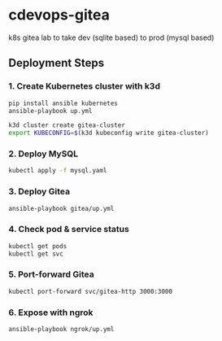 # cdevops-gitea

k8s gitea lab to take dev (sqlite based) to prod (mysql based)

## Deployment Steps

### 1. Create Kubernetes cluster with k3d

```bash
pip install ansible kubernetes
ansible-playbook up.yml

k3d cluster create gitea-cluster
export KUBECONFIG=$(k3d kubeconfig write gitea-cluster)
```

### 2. Deploy MySQL

```bash
kubectl apply -f mysql.yaml
```

### 3. Deploy Gitea

```bash
ansible-playbook gitea/up.yml
```

### 4. Check pod & service status

```bash
kubectl get pods
kubectl get svc
```

### 5. Port-forward Gitea

```bash
kubectl port-forward svc/gitea-http 3000:3000
```

### 6. Expose with ngrok

```bash
ansible-playbook ngrok/up.yml
```
